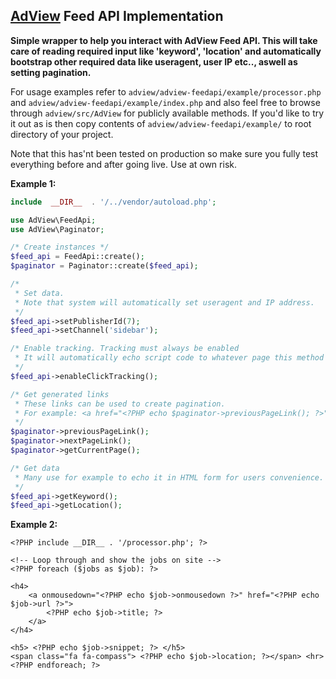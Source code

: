 ## [AdView](http://adview.online/) Feed API Implementation

**Simple wrapper to help you interact with AdView Feed API. This will take care of reading required input like 'keyword', 'location' and automatically bootstrap other required data like useragent, user IP etc.., aswell as setting pagination.**

For usage examples refer to `adview/adview-feedapi/example/processor.php` and `adview/adview-feedapi/example/index.php` and also feel free to browse through `adview/src/AdView` for publicly available methods. If you'd like to try it out as is then copy contents of `adview/adview-feedapi/example/` to root directory of your project.

Note that this has'nt been tested on production so make sure you fully test everything before and after going live. Use at own risk.


**Example 1:**
```PHP
include  __DIR__  . '/../vendor/autoload.php';

use AdView\FeedApi;
use AdView\Paginator;

/* Create instances */
$feed_api = FeedApi::create();
$paginator = Paginator::create($feed_api);

/*
 * Set data.
 * Note that system will automatically set useragent and IP address.
 */
$feed_api->setPublisherId(7);
$feed_api->setChannel('sidebar');

/* Enable tracking. Tracking must always be enabled
 * It will automatically echo script code to whatever page this method is invoked on.
 */
$feed_api->enableClickTracking();

/* Get generated links
 * These links can be used to create pagination.
 * For example: <a href="<?PHP echo $paginator->previousPageLink(); ?>">Previous</a>
 */
$paginator->previousPageLink();
$paginator->nextPageLink();
$paginator->getCurrentPage();

/* Get data
 * Many use for example to echo it in HTML form for users convenience.
 */
$feed_api->getKeyword();
$feed_api->getLocation();
```

**Example 2:**
```
<?PHP include __DIR__ . '/processor.php'; ?>

<!-- Loop through and show the jobs on site -->
<?PHP foreach ($jobs as $job): ?>

<h4>
    <a onmousedown="<?PHP echo $job->onmousedown ?>" href="<?PHP echo $job->url ?>">
        <?PHP echo $job->title; ?>
    </a>
</h4>

<h5> <?PHP echo $job->snippet; ?> </h5>
<span class="fa fa-compass"> <?PHP echo $job->location; ?></span> <hr>
<?PHP endforeach; ?>
  ```
